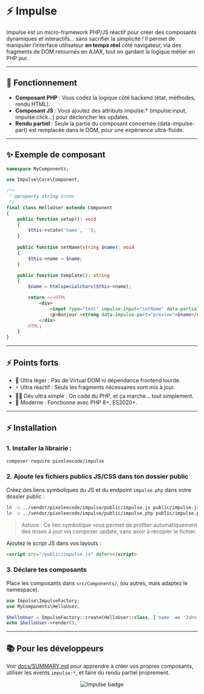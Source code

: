 # ⚡️ Impulse

Impulse est un micro-framework PHP/JS réactif pour créer des composants dynamiques et interactifs… sans sacrifier
la simplicité !
Il permet de manipuler l’interface utilisateur **en temps réel** côté navigateur, via des fragments de DOM retournés
en AJAX, tout en gardant la logique métier en PHP pur.

---

## 🚀 Fonctionnement

- **Composant PHP** : Vous codez la logique côté backend (état, méthodes, rendu HTML).
- **Composant JS** : Vous ajoutez des attributs impulse:\* (impulse:input, impulse:click…) pour déclencher les updates.
- **Rendu partiel** : Seule la partie du composant concernée (data-impulse-part) est remplacée dans le DOM, pour une expérience ultra-fluide.

---

## ✨ Exemple de composant

```php
namespace MyComponents;

use Impulse\Core\Component;

/**
 * @property string $name 
 */
final class HelloUser extends Component
{
    public function setup(): void
    {
        $this->state('name', '');
    }
    
    public function setName(string $name): void
    {
        $this->name = $name;
    }

    public function template(): string
    {
        $name = htmlspecialchars($this->name);

        return <<<HTML
            <div>
                <input type="text" impulse:input="setName" data-partial="preview" placeholder="Votre prénom..." />
                <p>Bonjour <strong data-impulse-part="preview">$name</strong></p>
            </div>
        HTML;
    }
}
```

---

## ⚡️ Points forts

* 🔬 Ultra léger : Pas de Virtual DOM ni dépendance frontend lourde.
* ⚡️ Ultra réactif : Seuls les fragments nécessaires sont mis à jour.
* 🧑‍💻 Dév ultra simple : On code du PHP, et ça marche… tout simplement.
* 🎯 Moderne : Fonctionne avec PHP 8+, ES2020+.

---

## ⚡️ Installation

### 1. Installer la librairie :
```bash
composer require pixeleecode/impulse
```

### 2. Ajoute les fichiers publics JS/CSS dans ton dossier public
Créez des liens symboliques du JS et du endpoint `impulse.php` dans votre dossier public :
```bash
ln -s ../vendor/pixeleecode/impulse/public/impulse.js public/impulse.js
ln -s ../vendor/pixeleecode/impulse/public/impulse.php public/impulse.php
````

> Astuce : Ce lien symbolique vous permet de profiter automatiquement des mises à jour via composer update,
> sans avoir à recopier le fichier.

Ajoutez le script JS dans vos layouts :
```html
<script src="/public/impulse.js" defer></script>
```

### 3. Déclare tes composants
Place les composants dans `src/Components/`, (ou autres, mais adaptez le namespace).

```php
use Impulse\ImpulseFactory;
use MyComponents\HelloUser;

$helloUser = ImpulseFactory::create(HelloUser::class, ['name' => 'John']);
echo $helloUser->render();
```

---

## 📚 Pour les développeurs

Voir [docs/SUMMARY.md](docs/SUMMARY.md) pour apprendre à créer vos propres composants, utiliser les events `impulse:*`, et faire du rendu partiel proprement.

<p align="center">
  <img src="https://img.shields.io/badge/Impulse-php--js%20reactif-06b6d4?style=for-the-badge&logo=thunder-cloud&logoColor=white" alt="Impulse badge"/>
</p>
